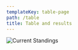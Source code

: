 ```yaml
---
templateKey: table-page
path: /table
title: Table and results
---
```

![](/img/april-7-standings.jpg "Current Standings")
